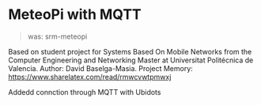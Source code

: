 # MeteoPi with MQTT
> was: srm-meteopi

Based on student project  for Systems Based On Mobile Networks from the Computer Engineering and Networking Master at Universitat Politécnica de Valencia. Author: David Baselga-Masia. Project Memory: https://www.sharelatex.com/read/rmwcvwtpmwxj

Addedd connction through MQTT with Ubidots
